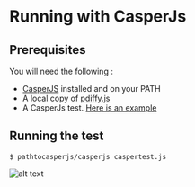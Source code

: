 # Running with CasperJs

## Prerequisites
You will need the following :
* [CasperJS](http://casperjs.org) installed and on your PATH
* A local copy of [pdiffy.js](https://raw.github.com/kennychua/pdiffy/master/js/src/pdiffy.js)
* A CasperJs test. [Here is an example](https://raw.github.com/kennychua/pdiffy/master/examples/casperjs/caspertest.js)

## Running the test
```
$ pathtocasperjs/casperjs caspertest.js
```
![alt text](http://kennychua.net/wp-content/uploads/2013/08/casperjs.png "CasperJS test run screenshot")
